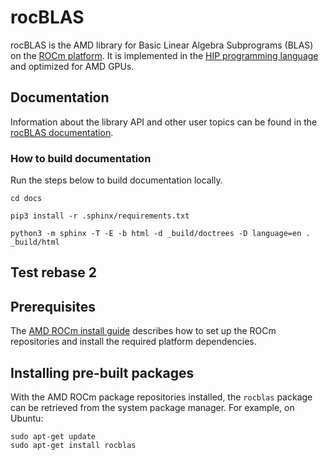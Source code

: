 # rocBLAS
rocBLAS is the AMD library for Basic Linear Algebra Subprograms (BLAS) on the [ROCm platform][1]. It is
implemented in the [HIP programming language][2] and optimized for AMD GPUs.

## Documentation
Information about the library API and other user topics can be found in the
[rocBLAS documentation][3].

### How to build documentation

Run the steps below to build documentation locally.

```
cd docs

pip3 install -r .sphinx/requirements.txt

python3 -m sphinx -T -E -b html -d _build/doctrees -D language=en . _build/html
```
## Test rebase 2
## Prerequisites
The [AMD ROCm install guide][4] describes how to set up the ROCm repositories
and install the required platform dependencies.

## Installing pre-built packages
With the AMD ROCm package repositories installed, the `rocblas` package can be
retrieved from the system package manager. For example, on Ubuntu:

    sudo apt-get update
    sudo apt-get install rocblas

[1]: https://docs.amd.com
[2]: https://github.com/ROCm-Developer-Tools/HIP
[3]: https://rocblas.readthedocs.io/en/latest/
[4]: https://rocmdocs.amd.com/en/latest/Installation_Guide/Installation-Guide.html
